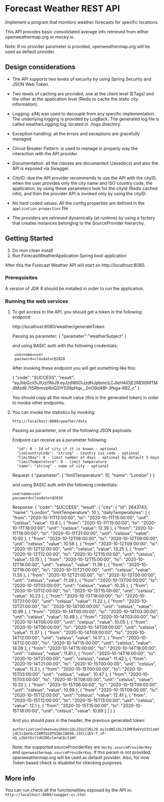 # Forecast Weather REST API 

Implement a program that monitors weather forecasts for specific locations. 

This API provides basic consolidated average info retrieved from either openweathermap.org or mocky.io.

Note: If no provider parameter is provided, openweathermap.org will be used as default provider.

## Design considerations
- The API supports two levels of security by using Spring Security and JSON Web Token.

- Two levels of caching are provided, one at the client level (ETags) and the other at the application level (Redis to cache the static city information).

- Logging: slf4j was used to decouple from any specific implementation. The underlying logging is provided by LogBack. The generated log file is called weatherLogging.log,
located in ./logs directory.

- Exception handling: all the errors and exceptions are gracefully managed.

- Circuit Breaker Pattern: is used to manage in properly way the interaction with the API provider.

- Documentation: all the classes are documented (Javadocs) and also the API is exposed via Swagger.

- CityID: due the API provider recommends to use the API with the cityID, when the user provides only the city name and ISO country code, the application,
by using these parameters look for the cityId (Redis cached info), and then the provider API is invoked only by using the cityID.

- No hard coded values. All the config properties are defined in the `application.properties` file

- The providers are retrieved dynamically (at runtime) by using a factory that creates instances belonging to the SourceProvider hierarchy.


## Getting Started

1. Do mvn clean install
2. Run ForecastWeatherApplication Spring boot application

After this the Forecast Weather API will start on  http://localhost:8080.

### Prerequisites

A version of JDK 8 should be installed in order to run the application.


### Running the web services

1. To get access to the API, you should get a token in the following endpoint:

   http://localhost:8080/weather/generateToken

   Passing as parameter:
   {
    "parameter":"weatherSubject"
   }

   and using BASIC auth with the following credentials:

        username=user
        password=cloudator@2020


   After invoking these endpoint you will get something like this:

   {
       "code": "SUCCESS",
       "result": "eyJhbGciOiJIUzI1NiJ9.eyJzdWIiOiJzdHJpbmciLCJleHAiOjE2MDI0MTM4Mzd9.7tSRbmvbRoQ2IY539pHqx__0nO9d4Bf-3fkga-862_c"
   }


   You should copy all the result value (this is the generated token) in order to invoke other endpoints.

2. You can invoke the statistics by invoking:

   `http://localhost:8080/weather/data`

    Passing as parameter, one of the following JSON payloads:


   Endpoint can receive as a parameter following:
   
         "id": 0 - Id of city if it is known - optional
         "isoCountryCode": "string" - Country iso code - optional
         "limitDay": 0 - limit number of days - optional by default 5 days
         "limitTemperature": 0 - limit temperature
         "name": "string" - name of city - optional
   
   Request:
    {
      "parameter": {
        "limitTemperature": 10,
        "name": "London"
      }
    }
    
    and using BASIC auth with the following credentials:

       username=user
       password=cloudator@2020
   Response:
     {
       "code": "SUCCESS",
       "result": {
         "city": {
           "id": 2643743,
           "name": "London",
           "limitTemperature": 10
         },
         "dailyTemperatures": [
           {
             "from": "2020-10-11T12:00:00",
             "to": "2020-10-11T15:00:00",
             "unit": "celsius",
             "value": 13.8
           },
           {
             "from": "2020-10-11T15:00:00",
             "to": "2020-10-11T18:00:00",
             "unit": "celsius",
             "value": 12.39
           },
           {
             "from": "2020-10-11T18:00:00",
             "to": "2020-10-11T21:00:00",
             "unit": "celsius",
             "value": 10.92
           },
           {
             "from": "2020-10-12T06:00:00",
             "to": "2020-10-12T09:00:00",
             "unit": "celsius",
             "value": 10.58
           },
           {
             "from": "2020-10-12T09:00:00",
             "to": "2020-10-12T12:00:00",
             "unit": "celsius",
             "value": 13.25
           },
           {
             "from": "2020-10-12T12:00:00",
             "to": "2020-10-12T15:00:00",
             "unit": "celsius",
             "value": 13.15
           },
           {
             "from": "2020-10-12T15:00:00",
             "to": "2020-10-12T18:00:00",
             "unit": "celsius",
             "value": 11.39
           },
           {
             "from": "2020-10-12T18:00:00",
             "to": "2020-10-12T21:00:00",
             "unit": "celsius",
             "value": 11.55
           },
           {
             "from": "2020-10-12T21:00:00",
             "to": "2020-10-13T00:00:00",
             "unit": "celsius",
             "value": 11.28
           },
           {
             "from": "2020-10-13T00:00:00",
             "to": "2020-10-13T03:00:00",
             "unit": "celsius",
             "value": 10.35
           },
           {
             "from": "2020-10-13T12:00:00",
             "to": "2020-10-13T15:00:00",
             "unit": "celsius",
             "value": 10.23
           },
           {
             "from": "2020-10-13T18:00:00",
             "to": "2020-10-13T21:00:00",
             "unit": "celsius",
             "value": 11.22
           },
           {
             "from": "2020-10-13T21:00:00",
             "to": "2020-10-14T00:00:00",
             "unit": "celsius",
             "value": 10.99
           },
           {
             "from": "2020-10-14T00:00:00",
             "to": "2020-10-14T03:00:00",
             "unit": "celsius",
             "value": 10.48
           },
           {
             "from": "2020-10-14T03:00:00",
             "to": "2020-10-14T06:00:00",
             "unit": "celsius",
             "value": 10.05
           },
           {
             "from": "2020-10-14T06:00:00",
             "to": "2020-10-14T09:00:00",
             "unit": "celsius",
             "value": 11.37
           },
           {
             "from": "2020-10-14T09:00:00",
             "to": "2020-10-14T12:00:00",
             "unit": "celsius",
             "value": 14.17
           },
           {
             "from": "2020-10-14T12:00:00",
             "to": "2020-10-14T15:00:00",
             "unit": "celsius",
             "value": 14.09
           },
           {
             "from": "2020-10-14T15:00:00",
             "to": "2020-10-14T18:00:00",
             "unit": "celsius",
             "value": 11.81
           },
           {
             "from": "2020-10-14T18:00:00",
             "to": "2020-10-14T21:00:00",
             "unit": "celsius",
             "value": 11.42
           },
           {
             "from": "2020-10-14T21:00:00",
             "to": "2020-10-15T00:00:00",
             "unit": "celsius",
             "value": 11.3
           },
           {
             "from": "2020-10-15T00:00:00",
             "to": "2020-10-15T03:00:00",
             "unit": "celsius",
             "value": 10.47
           },
           {
             "from": "2020-10-15T03:00:00",
             "to": "2020-10-15T06:00:00",
             "unit": "celsius",
             "value": 10.33
           },
           {
             "from": "2020-10-15T06:00:00",
             "to": "2020-10-15T09:00:00",
             "unit": "celsius",
             "value": 10.99
           },
           {
             "from": "2020-10-15T09:00:00",
             "to": "2020-10-15T12:00:00",
             "unit": "celsius",
             "value": 12.41
           },
           {
             "from": "2020-10-15T12:00:00",
             "to": "2020-10-15T15:00:00",
             "unit": "celsius",
             "value": 12.1
           },
           {
             "from": "2020-10-15T15:00:00",
             "to": "2020-10-15T18:00:00",
             "unit": "celsius",
             "value": 10.89
           }
         ]
       }
     }
     
      And you should pass in the header, the previous generated token:

      `authorizationToken=eyJhbGciOiJIUzI1NiJ9.eyJzdWIiOiJ3ZWF0aGVyU3ViamVjdCIsImV4cCI6MTUzOTU2NzI0OX0.J3Xli1EV-T_cP-nQ_uJbkYGcYJdGINSvlmrwC6cSiHY`

    Note: the supported sourceProviderKey are `mocky.sourceProviderKey` and `openweathermap.sourceProviderKey`. If this param is not provided, openweathermap.org will be used as default provider.
    Also, for now Token based check is disabled for checking purposes.
## More info

You can run check all the functionalities exposed by the API in: `http://localhost:8080/swagger-ui.html`


